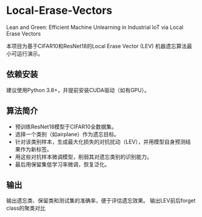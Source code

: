 # Local-Erase-Vectors
Lean and Green: Efficient Machine Unlearning in Industrial IoT via Local Erase Vectors

本项目为基于CIFAR10和ResNet18的Local Erase Vector (LEV) 机器遗忘算法最小可运行演示。

## 依赖安装

建议使用Python 3.8+，并提前安装CUDA驱动（如有GPU）。

## 算法简介

- 预训练ResNet18模型于CIFAR10全数据集。
- 选择一个类别（如airplane）作为遗忘目标。
- 针对该类别样本，生成最大化损失的对抗扰动（LEV），并用模型自身预测结果作为新标签。
- 用这些对抗样本微调模型，削弱其对遗忘类别的识别能力。
- 最后用保留集低学习率微调，恢复泛化。

## 输出

输出遗忘类、保留类和测试集的准确率，便于评估遗忘效果。
输出LEV前后forget class的聚类对比
